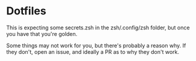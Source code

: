 # Dotfiles

This is expecting some secrets.zsh in the zsh/.config/zsh folder, but once you have that you're
golden.

Some things may not work for you, but there's probably a reason why. If they don't, open an issue,
and ideally a PR as to why they don't work.
